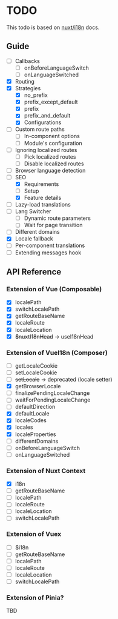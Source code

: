 # TODO

This todo is based on [nuxt/i18n](https://i18n.nuxtjs.org/) docs.

## Guide

- [ ] Callbacks
  - [ ] onBeforeLanguageSwitch
  - [ ] onLanguageSwitched
- [x] Routing
- [x] Strategies
  - [x] no_prefix
  - [x] prefix_except_default
  - [x] prefix
  - [x] prefix_and_default
  - [x] Configurations
- [ ] Custom route paths
  - [ ] In-component options
  - [ ] Module's configuration
- [ ] Ignoring localized routes
  - [ ] Pick localized routes
  - [ ] Disable localized routes
- [ ] Browser language detection
- [ ] SEO
  - [x] Requirements
  - [ ] Setup
  - [x] Feature details
- [ ] Lazy-load translations
- [ ] Lang Switcher
  - [ ] Dynamic route parameters
  - [ ] Wait for page transition
- [ ] Different domains
- [x] Locale fallback
- [ ] Per-component translations
- [ ] Extending messages hook

## API Reference

### Extension of Vue (Composable)

- [x] localePath
- [x] switchLocalePath
- [x] getRouteBaseName
- [x] localeRoute
- [x] localeLocation
- [x] ~~$nuxtI18nHead~~ -> useI18nHead

### Extension of VueI18n (Composer)

- [ ] getLocaleCookie
- [ ] setLocaleCookie
- [ ] ~~setLocale~~ -> deprecated (locale setter)
- [x] getBrowserLocale
- [ ] finalizePendingLocaleChange
- [ ] waitForPendingLocaleChange
- [ ] defaultDirection
- [x] defaultLocale
- [x] localeCodes
- [x] locales
- [x] localeProperties
- [ ] differentDomains
- [ ] onBeforeLanguageSwitch
- [ ] onLanguageSwitched

### Extension of Nuxt Context

- [x] i18n
- [ ] getRouteBaseName
- [ ] localePath
- [ ] localeRoute
- [ ] localeLocation
- [ ] switchLocalePath

### Extension of Vuex

- [ ] $i18n
- [ ] getRouteBaseName
- [ ] localePath
- [ ] localeRoute
- [ ] localeLocation
- [ ] switchLocalePath

### Extension of Pinia?

TBD
